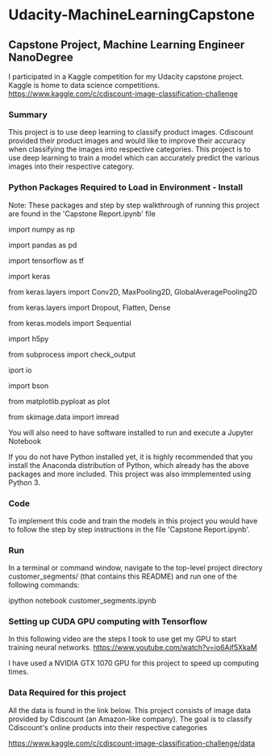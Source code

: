 # Udacity-MachineLearningCapstone

## Capstone Project, Machine Learning Engineer NanoDegree

I participated in a Kaggle competition for my Udacity capstone project. Kaggle is home to data science competitions.
https://www.kaggle.com/c/cdiscount-image-classification-challenge

### Summary 

This project is to use deep learning to classify product images. Cdiscount provided their product images and would like to improve their accuracy when classifying the images into respective categories. This project is to use deep learning to train a model which can accurately predict the various images into their respective category.

### Python Packages Required to Load in Environment - Install
Note: These packages and step by step walkthrough of running this project are found in the 'Capstone Report.ipynb' file

import numpy as np

import pandas as pd

import tensorflow as tf

import keras

from keras.layers import Conv2D, MaxPooling2D, GlobalAveragePooling2D

from keras.layers import Dropout, Flatten, Dense

from keras.models import Sequential

import h5py

from subprocess import check_output

iport io

import bson

from matplotlib.pyploat as plot

from skimage.data import imread

You will also need to have software installed to run and execute a Jupyter Notebook

If you do not have Python installed yet, it is highly recommended that you install the Anaconda distribution of Python, which already has the above packages and more included. This project was also immplemented using Python 3.

### Code
To implement this code and train the models in this project you would have to follow the step by step instructions in the file 'Capstone Report.ipynb'. 

### Run
In a terminal or command window, navigate to the top-level project directory customer_segments/ (that contains this README) and run one of the following commands:

ipython notebook customer_segments.ipynb

### Setting up CUDA GPU computing with Tensorflow

In this following video are the steps I took to use get my GPU to start training neural networks.
https://www.youtube.com/watch?v=io6Ajf5XkaM

I have used a NVIDIA GTX 1070 GPU for this project to speed up computing times.

### Data Required for this project
All the data is found in the link below.
This project consists of image data provided by Cdiscount (an Amazon-like company). The goal is to classify Cdiscount's online products into their respective categories

https://www.kaggle.com/c/cdiscount-image-classification-challenge/data
